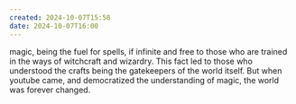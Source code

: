 ```yaml
---
created: 2024-10-07T15:58
date: 2024-10-07T16:00
---
```

magic, being the fuel for spells, if infinite and free to those who are trained in the ways of witchcraft and wizardry. This fact led to those who understood the crafts being the gatekeepers of the world itself. But when youtube came, and democratized the understanding of magic, the world was forever changed.